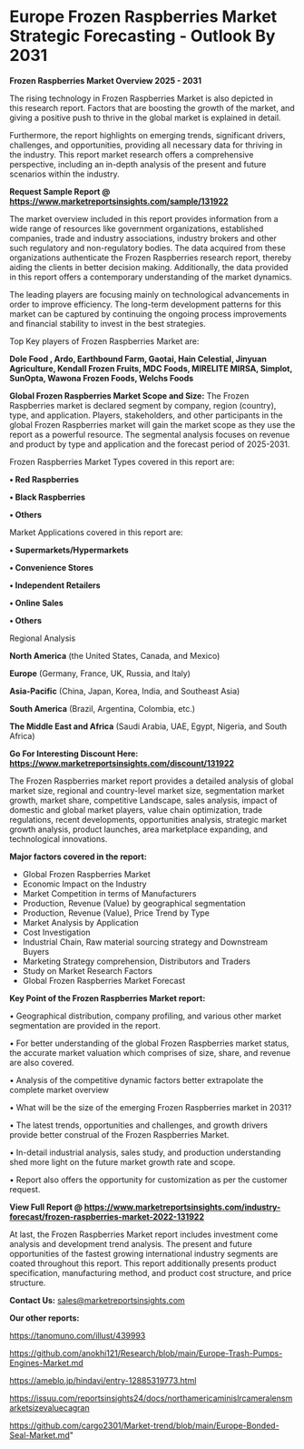  # Europe Frozen Raspberries Market Strategic Forecasting - Outlook By 2031

<Strong> Frozen Raspberries Market Overview 2025 - 2031</strong>

The rising technology in Frozen Raspberries Market is also depicted in this research report. Factors that are boosting the growth of the market, and giving a positive push to thrive in the global market is explained in detail.

Furthermore, the report highlights on emerging trends, significant drivers, challenges, and opportunities, providing all necessary data for thriving in the industry. This report market research offers a comprehensive perspective, including an in-depth analysis of the present and future scenarios within the industry.

<strong>Request Sample Report @ <a href=https://www.marketreportsinsights.com/sample/131922>https://www.marketreportsinsights.com/sample/131922</a></strong>

The market overview included in this report provides information from a wide range of resources like government organizations, established companies, trade and industry associations, industry brokers and other such regulatory and non-regulatory bodies. The data acquired from these organizations authenticate the Frozen Raspberries research report, thereby aiding the clients in better decision making. Additionally, the data provided in this report offers a contemporary understanding of the market dynamics.

The leading players are focusing mainly on technological advancements in order to improve efficiency. The long-term development patterns for this market can be captured by continuing the ongoing process improvements and financial stability to invest in the best strategies.

Top Key players of Frozen Raspberries Market are:

<strong>Dole Food , Ardo, Earthbound Farm, Gaotai, Hain Celestial, Jinyuan Agriculture, Kendall Frozen Fruits, MDC Foods, MIRELITE MIRSA, Simplot, SunOpta, Wawona Frozen Foods, Welchs Foods</strong>

<strong><b>Global Frozen Raspberries Market Scope and Size:</b></strong>
The Frozen Raspberries market is declared segment by company, region (country), type, and application. Players, stakeholders, and other participants in the global Frozen Raspberries market will gain the market scope as they use the report as a powerful resource. The segmental analysis focuses on revenue and product by type and application and the forecast period of 2025-2031.

Frozen Raspberries Market Types covered in this report are:

<strong>• Red Raspberries

• Black Raspberries

• Others</strong>

Market Applications covered in this report are:

<strong>• Supermarkets/Hypermarkets

• Convenience Stores

• Independent Retailers

• Online Sales

• Others</strong> 

Regional Analysis

<strong>North America</strong> (the United States, Canada, and Mexico)

<strong>Europe</strong> (Germany, France, UK, Russia, and Italy)

<strong>Asia-Pacific</strong> (China, Japan, Korea, India, and Southeast Asia)

<strong>South America</strong> (Brazil, Argentina, Colombia, etc.)

<strong>The Middle East and Africa</strong> (Saudi Arabia, UAE, Egypt, Nigeria, and South Africa)

<strong>Go For Interesting Discount Here: <a href=https://www.marketreportsinsights.com/discount/131922>https://www.marketreportsinsights.com/discount/131922</a></strong>

The Frozen Raspberries market report provides a detailed analysis of global market size, regional and country-level market size, segmentation market growth, market share, competitive Landscape, sales analysis, impact of domestic and global market players, value chain optimization, trade regulations, recent developments, opportunities analysis, strategic market growth analysis, product launches, area marketplace expanding, and technological innovations.

<strong><b>Major factors covered in the report:</b></strong>
<ul>
  <li>Global Frozen Raspberries Market </li>
  <li>Economic Impact on the Industry</li>
  <li>Market Competition in terms of Manufacturers</li>
  <li>Production, Revenue (Value) by geographical segmentation</li>
  <li>Production, Revenue (Value), Price Trend by Type</li>
  <li>Market Analysis by Application</li>
  <li>Cost Investigation</li>
  <li>Industrial Chain, Raw material sourcing strategy and Downstream Buyers</li>
  <li>Marketing Strategy comprehension, Distributors and Traders</li>
  <li>Study on Market Research Factors</li>
  <li>Global Frozen Raspberries Market Forecast</li>
</ul>

<strong><b>Key Point of the Frozen Raspberries Market report:</b></strong>

• Geographical distribution, company profiling, and various other market segmentation are provided in the report.

• For better understanding of the global Frozen Raspberries market status, the accurate market valuation which comprises of size, share, and revenue are also covered.

• Analysis of the competitive dynamic factors better extrapolate the complete market overview

• What will be the size of the emerging Frozen Raspberries market in 2031?

• The latest trends, opportunities and challenges, and growth drivers provide better construal of the Frozen Raspberries Market.

• In-detail industrial analysis, sales study, and production understanding shed more light on the future market growth rate and scope.

• Report also offers the opportunity for customization as per the customer request.

<strong><b>View Full Report @ <a href=https://www.marketreportsinsights.com/industry-forecast/frozen-raspberries-market-2022-131922>https://www.marketreportsinsights.com/industry-forecast/frozen-raspberries-market-2022-131922</a></b></strong>


At last, the Frozen Raspberries Market report includes investment come analysis and development trend analysis. The present and future opportunities of the fastest growing international industry segments are coated throughout this report. This report additionally presents product specification, manufacturing method, and product cost structure, and price structure.

<strong>Contact Us:</strong>
sales@marketreportsinsights.com

<strong>Our other reports:</strong>

<a href=https://tanomuno.com/illust/439993>https://tanomuno.com/illust/439993</a>

<a href=https://github.com/anokhi121/Research/blob/main/Europe-Trash-Pumps-Engines-Market.md>https://github.com/anokhi121/Research/blob/main/Europe-Trash-Pumps-Engines-Market.md</a>

<a href=https://ameblo.jp/hindavi/entry-12885319773.html>https://ameblo.jp/hindavi/entry-12885319773.html</a>

<a href=https://issuu.com/reportsinsights24/docs/northamericaminislrcameralensmarketsizevaluecagran>https://issuu.com/reportsinsights24/docs/northamericaminislrcameralensmarketsizevaluecagran</a>

<a href=https://github.com/cargo2301/Market-trend/blob/main/Europe-Bonded-Seal-Market.md>https://github.com/cargo2301/Market-trend/blob/main/Europe-Bonded-Seal-Market.md</a>"
